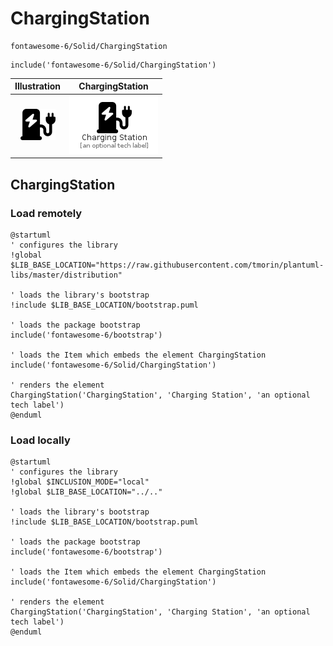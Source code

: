 # ChargingStation


```text
fontawesome-6/Solid/ChargingStation
```

```text
include('fontawesome-6/Solid/ChargingStation')
```



| Illustration | ChargingStation |
| :---: | :---: |
| ![illustration for Illustration](../../fontawesome-6/Solid/ChargingStation.png) | ![illustration for ChargingStation](../../fontawesome-6/Solid/ChargingStation.Local.png) |




## ChargingStation

### Load remotely
```plantuml
@startuml
' configures the library
!global $LIB_BASE_LOCATION="https://raw.githubusercontent.com/tmorin/plantuml-libs/master/distribution"

' loads the library's bootstrap
!include $LIB_BASE_LOCATION/bootstrap.puml

' loads the package bootstrap
include('fontawesome-6/bootstrap')

' loads the Item which embeds the element ChargingStation
include('fontawesome-6/Solid/ChargingStation')

' renders the element
ChargingStation('ChargingStation', 'Charging Station', 'an optional tech label')
@enduml
```

### Load locally
```plantuml
@startuml
' configures the library
!global $INCLUSION_MODE="local"
!global $LIB_BASE_LOCATION="../.."

' loads the library's bootstrap
!include $LIB_BASE_LOCATION/bootstrap.puml

' loads the package bootstrap
include('fontawesome-6/bootstrap')

' loads the Item which embeds the element ChargingStation
include('fontawesome-6/Solid/ChargingStation')

' renders the element
ChargingStation('ChargingStation', 'Charging Station', 'an optional tech label')
@enduml
```

